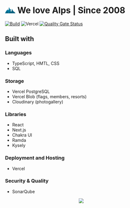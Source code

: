 # <img src="public/images/logo-icon.png" width="34" /> We love Alps | Since 2008

[![Build](https://github.com/ondrejhudek/we-love-alps/actions/workflows/build.yml/badge.svg)](https://github.com/ondrejhudek/we-love-alps/actions/workflows/build.yml)
![Vercel](https://vercelbadge.vercel.app/api/ondrejhudek/we-love-alps)
[![Quality Gate Status](https://sonarcloud.io/api/project_badges/measure?project=ondrejhudek_we-love-alps&metric=alert_status)](https://sonarcloud.io/summary/new_code?id=ondrejhudek_we-love-alps)

## Built with

### Languages

- TypeScript, HMTL, CSS
- SQL

### Storage

- Vercel PostgreSQL
- Vercel Blob (flags, members, resorts)
- Cloudinary (photogallery)

### Libraries

- React
- Next.js
- Chakra UI
- Ramda
- Kysely

### Deployment and Hosting

- Vercel

### Security & Quality

- SonarQube


<p align="center"><img src="https://user-images.githubusercontent.com/2676643/215293295-a46a5e65-9e27-42ba-96e3-f23aaee38508.png" width="400" /></p>
